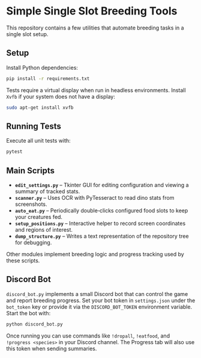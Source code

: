 # Simple Single Slot Breeding Tools

This repository contains a few utilities that automate breeding tasks in a single slot setup.

## Setup

Install Python dependencies:

```bash
pip install -r requirements.txt
```

Tests require a virtual display when run in headless environments. Install `Xvfb` if your system does not have a display:

```bash
sudo apt-get install xvfb
```

## Running Tests

Execute all unit tests with:

```bash
pytest
```

## Main Scripts

- **`edit_settings.py`** – Tkinter GUI for editing configuration and viewing a summary of tracked stats.
- **`scanner.py`** – Uses OCR with PyTesseract to read dino stats from screenshots.
- **`auto_eat.py`** – Periodically double‑clicks configured food slots to keep your creatures fed.
- **`setup_positions.py`** – Interactive helper to record screen coordinates and regions of interest.
- **`dump_structure.py`** – Writes a text representation of the repository tree for debugging.

Other modules implement breeding logic and progress tracking used by these scripts.

## Discord Bot

`discord_bot.py` implements a small Discord bot that can control the game and report breeding progress. Set your bot token in `settings.json` under the `bot_token` key or provide it via the `DISCORD_BOT_TOKEN` environment variable. Start the bot with:

```bash
python discord_bot.py
```

Once running you can use commands like `!dropall`, `!eatfood`, and `!progress <species>` in your Discord channel. The Progress tab will also use this token when sending summaries.
